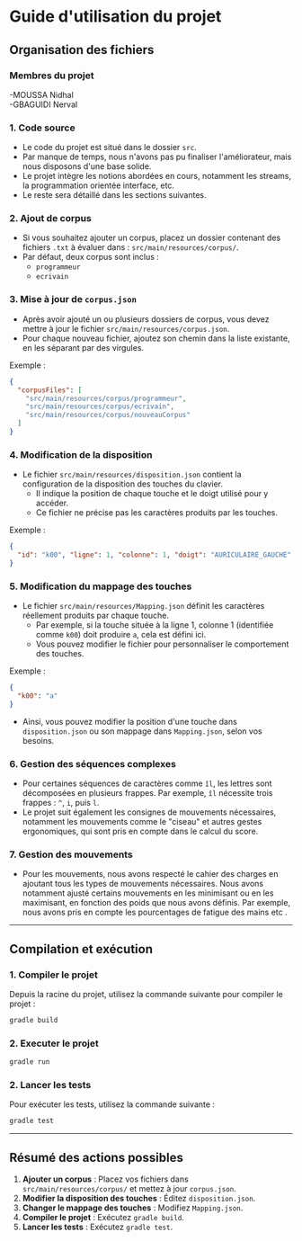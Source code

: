 # Guide d'utilisation du projet

## Organisation des fichiers
###  Membres du projet
-MOUSSA Nidhal <br>
-GBAGUIDI Nerval


### 1. Code source
- Le code du projet est situé dans le dossier `src`.
- Par manque de temps, nous n'avons pas pu finaliser l'améliorateur, mais nous disposons d'une base solide.
- Le projet intègre les notions abordées en cours, notamment les streams, la programmation orientée interface, etc.
- Le reste sera détaillé dans les sections suivantes.


### 2. Ajout de corpus
- Si vous souhaitez ajouter un corpus, placez un dossier contenant des fichiers `.txt` à évaluer dans :
  `src/main/resources/corpus/`.
- Par défaut, deux corpus sont inclus : 
  - `programmeur`
  - `ecrivain`

### 3. Mise à jour de `corpus.json`
- Après avoir ajouté un ou plusieurs dossiers de corpus, vous devez mettre à jour le fichier `src/main/resources/corpus.json`.
- Pour chaque nouveau fichier, ajoutez son chemin dans la liste existante, en les séparant par des virgules.

Exemple :
```json
{
  "corpusFiles": [
    "src/main/resources/corpus/programmeur",
    "src/main/resources/corpus/ecrivain",
    "src/main/resources/corpus/nouveauCorpus"
  ]
}
```

### 4. Modification de la disposition
- Le fichier `src/main/resources/disposition.json` contient la configuration de la disposition des touches du clavier.
  - Il indique la position de chaque touche et le doigt utilisé pour y accéder.
  - Ce fichier ne précise pas les caractères produits par les touches.

Exemple :
```json
{
  "id": "k00", "ligne": 1, "colonne": 1, "doigt": "AURICULAIRE_GAUCHE"
}
```

### 5. Modification du mappage des touches
- Le fichier `src/main/resources/Mapping.json` définit les caractères réellement produits par chaque touche.
  - Par exemple, si la touche située à la ligne 1, colonne 1 (identifiée comme `k00`) doit produire `a`, cela est défini ici.
  - Vous pouvez modifier le fichier pour personnaliser le comportement des touches.

Exemple :
```json
{
  "k00": "a"
}
```
- Ainsi, vous pouvez modifier la position d'une touche dans `disposition.json` ou son mappage dans `Mapping.json`, selon vos besoins.

### 6. Gestion des séquences complexes
- Pour certaines séquences de caractères comme `îl`, les lettres sont décomposées en plusieurs frappes. Par exemple, `îl` nécessite trois frappes : `^`, `i`, puis `l`.
- Le projet suit également les consignes de mouvements nécessaires, notamment les mouvements comme le "ciseau" et autres gestes ergonomiques, qui sont pris en compte dans le calcul du score.
### 7. Gestion des mouvements
- Pour les mouvements, nous avons respecté le cahier des charges en ajoutant tous les types de mouvements nécessaires. Nous avons notamment ajusté certains mouvements en les minimisant ou en les maximisant, en fonction des poids que nous avons définis. Par exemple, nous avons pris en compte les pourcentages de fatigue des mains etc .
---

## Compilation et exécution

### 1. Compiler le projet
Depuis la racine du projet, utilisez la commande suivante pour compiler le projet :
```bash
gradle build
```
### 2. Executer le projet
```bash
gradle run
```
### 2. Lancer les tests
Pour exécuter les tests, utilisez la commande suivante :
```bash
gradle test
```

---

## Résumé des actions possibles
1. **Ajouter un corpus** : Placez vos fichiers dans `src/main/resources/corpus/` et mettez à jour `corpus.json`.
2. **Modifier la disposition des touches** : Éditez `disposition.json`.
3. **Changer le mappage des touches** : Modifiez `Mapping.json`.
4. **Compiler le projet** : Exécutez `gradle build`.
5. **Lancer les tests** : Exécutez `gradle test`.






